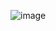 ![image](https://user-images.githubusercontent.com/77160284/235174958-f5d02584-e7b9-479d-82dc-629ff677f0a7.png)
